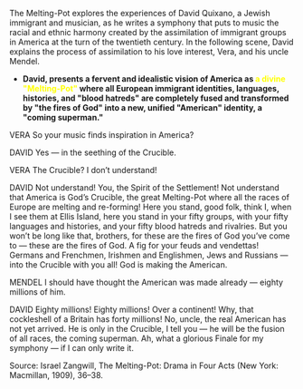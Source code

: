The Melting-Pot explores the experiences of David Quixano, a Jewish immigrant and musician, as he writes a symphony that puts to music the racial and ethnic harmony created by the assimilation of immigrant groups in America at the turn of the twentieth century. In the following scene, David explains the process of assimilation to his love interest, Vera, and his uncle Mendel.

- **David, presents a fervent and idealistic vision of America as <font color="#ffff00">a divine "Melting-Pot"</font> where all European immigrant identities, languages, histories, and "blood hatreds" are completely fused and transformed by "the fires of God" into a new, unified "American" identity, a "coming superman."**


VERA So your music finds inspiration in America?

DAVID Yes — in the seething of the Crucible.

VERA The Crucible? I don’t understand!

DAVID Not understand! You, the Spirit of the Settlement! Not understand that America is God’s Crucible, the great Melting-Pot where all the races of Europe are melting and re-forming! Here you stand, good folk, think I, when I see them at Ellis Island, here you stand in your fifty groups, with your fifty languages and histories, and your fifty blood hatreds and rivalries. But you won’t be long like that, brothers, for these are the fires of God you’ve come to — these are the fires of God. A fig for your feuds and vendettas! Germans and Frenchmen, Irishmen and Englishmen, Jews and Russians — into the Crucible with you all! God is making the American.

MENDEL I should have thought the American was made already — eighty millions of him.

DAVID Eighty millions! Eighty millions! Over a continent! Why, that cockleshell of a Britain has forty millions! No, uncle, the real American has not yet arrived. He is only in the Crucible, I tell you — he will be the fusion of all races, the coming superman. Ah, what a glorious Finale for my symphony — if I can only write it.

Source: Israel Zangwill, The Melting-Pot: Drama in Four Acts (New York: Macmillan, 1909), 36–38.